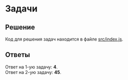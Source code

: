 # Задачи
## Решение
Код для решения задач находится в файле [src/index.js](src/index.js).  
## Ответы
Ответ на 1-ую задачу: **4**.  
Ответ на 2-ую задачу: **45**.